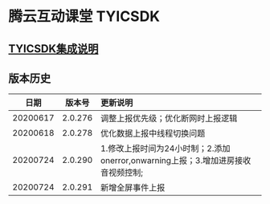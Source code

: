 # 腾云互动课堂 TYICSDK 

## [TYICSDK集成说明](TYICSDK使用说明.md)

## 版本历史

| 日期 | 版本号 |  更新说明 |
|:---------:|:--------:|:-------- |
| 20200617 | 2.0.276 | 调整上报优先级；优化断网时上报逻辑 |
| 20200618 | 2.0.278 | 优化数据上报中线程切换问题 |
| 20200724 | 2.0.290 | 1.修改上报时间为24小时制；2.添加onerror,onwarning上报；3.增加进房接收音视频控制; |
| 20200724 | 2.0.291 | 新增全屏事件上报 |
